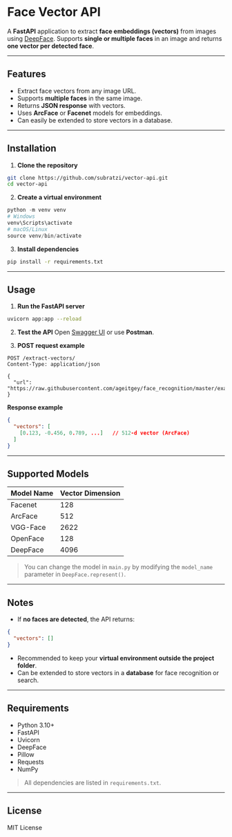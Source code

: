 # Face Vector API

A **FastAPI** application to extract **face embeddings (vectors)** from images using [DeepFace](https://github.com/serengil/deepface). Supports **single or multiple faces** in an image and returns **one vector per detected face**.

---

## Features

* Extract face vectors from any image URL.
* Supports **multiple faces** in the same image.
* Returns **JSON response** with vectors.
* Uses **ArcFace** or **Facenet** models for embeddings.
* Can easily be extended to store vectors in a database.

---

## Installation

1. **Clone the repository**

```bash
git clone https://github.com/subratzi/vector-api.git
cd vector-api
```

2. **Create a virtual environment**

```powershell
python -m venv venv
# Windows
venv\Scripts\activate
# macOS/Linux
source venv/bin/activate
```

3. **Install dependencies**

```bash
pip install -r requirements.txt
```

---

## Usage

1. **Run the FastAPI server**

```bash
uvicorn app:app --reload
```

2. **Test the API**
   Open [Swagger UI](http://127.0.0.1:8000/docs) or use **Postman**.

3. **POST request example**

```http
POST /extract-vectors/
Content-Type: application/json

{
  "url": "https://raw.githubusercontent.com/ageitgey/face_recognition/master/examples/obama.jpg"
}
```

**Response example**

```json
{
  "vectors": [
    [0.123, -0.456, 0.789, ...]   // 512-d vector (ArcFace)
  ]
}
```

---

## Supported Models

| Model Name | Vector Dimension |
| ---------- | ---------------- |
| Facenet    | 128              |
| ArcFace    | 512              |
| VGG-Face   | 2622             |
| OpenFace   | 128              |
| DeepFace   | 4096             |

> You can change the model in `main.py` by modifying the `model_name` parameter in `DeepFace.represent()`.

---

## Notes

* If **no faces are detected**, the API returns:

```json
{
  "vectors": []
}
```

* Recommended to keep your **virtual environment outside the project folder**.
* Can be extended to store vectors in a **database** for face recognition or search.

---

## Requirements

* Python 3.10+
* FastAPI
* Uvicorn
* DeepFace
* Pillow
* Requests
* NumPy

> All dependencies are listed in `requirements.txt`.

---

## License

MIT License
